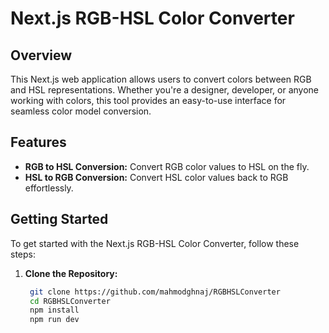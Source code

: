 # Next.js RGB-HSL Color Converter

## Overview

This Next.js web application allows users to convert colors between RGB and HSL representations. Whether you're a designer, developer, or anyone working with colors, this tool provides an easy-to-use interface for seamless color model conversion.

## Features

- **RGB to HSL Conversion:** Convert RGB color values to HSL on the fly.
- **HSL to RGB Conversion:** Convert HSL color values back to RGB effortlessly.

## Getting Started

To get started with the Next.js RGB-HSL Color Converter, follow these steps:

1. **Clone the Repository:**
   ```bash
    git clone https://github.com/mahmodghnaj/RGBHSLConverter
    cd RGBHSLConverter
    npm install
    npm run dev
   ```

